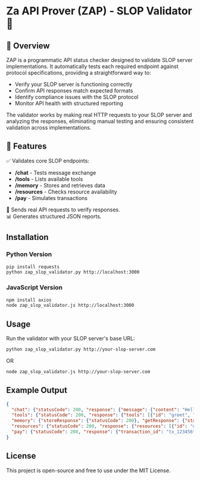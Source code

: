 # Za API Prover (ZAP) - SLOP Validator 🚀

## 🌟 Overview

ZAP is a programmatic API status checker designed to validate SLOP server implementations. It automatically tests each required endpoint against protocol specifications, providing a straightforward way to:

- Verify your SLOP server is functioning correctly
- Confirm API responses match expected formats 
- Identify compliance issues with the SLOP protocol
- Monitor API health with structured reporting

The validator works by making real HTTP requests to your SLOP server and analyzing the responses, eliminating manual testing and ensuring consistent validation across implementations.

## 🌟 Features

✅ Validates core SLOP endpoints:

- **/chat** - Tests message exchange
- **/tools** - Lists available tools
- **/memory** - Stores and retrieves data
- **/resources** - Checks resource availability
- **/pay** - Simulates transactions

🔄 Sends real API requests to verify responses.  
📊 Generates structured JSON reports.

## Installation

### Python Version

```bash
pip install requests
python zap_slop_validator.py http://localhost:3000
```

### JavaScript Version

```bash
npm install axios
node zap_slop_validator.js http://localhost:3000
```

## Usage

Run the validator with your SLOP server's base URL:

```bash
python zap_slop_validator.py http://your-slop-server.com
```

OR

```bash
node zap_slop_validator.js http://your-slop-server.com
```

## Example Output

```json
{
  "chat": {"statusCode": 200, "response": {"message": {"content": "Hello!"}}},
  "tools": {"statusCode": 200, "response": {"tools": [{"id": "greet", "description": "Says hello"}]}},
  "memory": {"storeResponse": {"statusCode": 200}, "getResponse": {"statusCode": 200, "response": {"value": "hello world"}}},
  "resources": {"statusCode": 200, "response": {"resources": [{"id": "doc1", "title": "Example Document"}]}},
  "pay": {"statusCode": 200, "response": {"transaction_id": "tx_123456"}}
}
```

## License

This project is open-source and free to use under the MIT License.